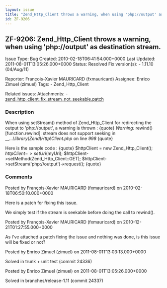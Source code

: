 ```yaml
---
layout: issue
title: "Zend_Http_Client throws a warning, when using 'php://output' as destination stream."
id: ZF-9206
---
```


ZF-9206: Zend\_Http\_Client throws a warning, when using 'php://output' as destination stream.
----------------------------------------------------------------------------------------------

 Issue Type: Bug Created: 2010-02-18T06:41:54.000+0000 Last Updated: 2011-08-01T13:05:26.000+0000 Status: Resolved Fix version(s): - 1.11.10 (04/Aug/11)
 
 Reporter:  François-Xavier MAURICARD (fxmauricard)  Assignee:  Enrico Zimuel (zimuel)  Tags: - Zend\_Http\_Client
 
 Related issues: 
 Attachments: - [zend\_http\_client\_fix\_stream\_not\_seekable.patch](/issues/secure/attachment/12752/zend_http_client_fix_stream_not_seekable.patch)
 
### Description

When using setStream() method of Zend\_Http\_Client for redirecting the output to '<a>php://output</a>', a warning is thrown : {quote} _Warning:_ rewind() [function.rewind]: stream does not support seeking in __..._\\library\\Zend\\Http\\Client.php_ on line _998_ {quote}

Here is the sample code : {quote} $httpClient = new Zend\_Http\_Client(); $httpClient->setUri($myUri); $httpClient->setMethod(Zend\_Http\_Client::GET); $httpClient->setStream('<a>php://output</a>')->request(); {quote}

 

 

### Comments

Posted by François-Xavier MAURICARD (fxmauricard) on 2010-02-18T06:50:10.000+0000

Here is a patch for fixing this issue.

We simply test if the stream is seekable before doing the call to rewind().

 

 

Posted by François-Xavier MAURICARD (fxmauricard) on 2010-12-21T01:27:55.000+0000

As I've attached a patch fixing the issue and nothing was done, is this issue will be fixed or not?

 

 

Posted by Enrico Zimuel (zimuel) on 2011-08-01T13:03:13.000+0000

Solved in trunk + unit test (commit 24336)

 

 

Posted by Enrico Zimuel (zimuel) on 2011-08-01T13:05:26.000+0000

Solved in branches/release-1.11 (commit 24337)

 

 